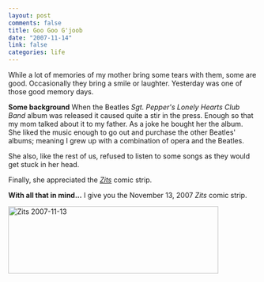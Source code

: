 ```yaml
--- 
layout: post
comments: false
title: Goo Goo G'joob
date: "2007-11-14"
link: false
categories: life
---
```

While a lot of memories of my mother bring some tears with them, some are good.  Occasionally they bring a smile or laughter.  Yesterday was one of those good memory days.

<strong>Some background</strong>
When the Beatles <em>Sgt. Pepper's Lonely Hearts Club Band</em> album was released it caused quite a stir in the press.  Enough so that my mom talked about it to my father.  As a joke he bought her the album.  She liked the music enough to go out and purchase the other Beatles' albums; meaning I grew up with a combination of opera and the Beatles.

She also, like the rest of us, refused to listen to some songs as they would get stuck in her head.

Finally, she appreciated the <em><a href="http://zanshin.net/wp-admin/;http://www.arcamax.com/zits%22" title="Zits">Zits</a></em> comic strip.

<strong>With all that in mind...</strong>
I give you the November 13, 2007 <em>Zits</em> comic strip.

<a href="http://www.arcamax.com/newspics/4/425/42585.gif" title="Zits 11-13-2007"><img src="http://www.zanshin.net/images/zits_20071113.gif" alt="Zits 2007-11-13" height="136" width="425" /></a>
